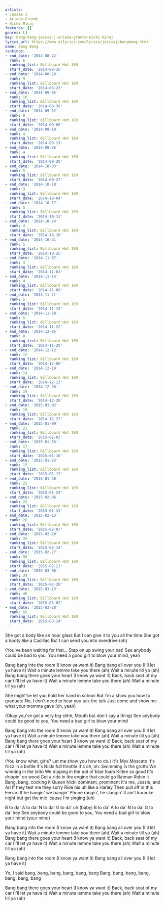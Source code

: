 ```yaml
---
artists:
- Jessie J
- Ariana Grande
- Nicki Minaj
features: []
genres: []
key: bang-bang-jessie-j-ariana-grande-nicki-minaj
lyrics_url: https://www.azlyrics.com/lyrics/jessiej/bangbang.html
name: Bang Bang
rankings:
- end_date: '2014-08-22'
  rank: 6
  ranking_list: Billboard Hot 100
  start_date: '2014-08-16'
- end_date: '2014-08-29'
  rank: 9
  ranking_list: Billboard Hot 100
  start_date: '2014-08-23'
- end_date: '2014-09-05'
  rank: 10
  ranking_list: Billboard Hot 100
  start_date: '2014-08-30'
- end_date: '2014-09-12'
  rank: 9
  ranking_list: Billboard Hot 100
  start_date: '2014-09-06'
- end_date: '2014-09-19'
  rank: 4
  ranking_list: Billboard Hot 100
  start_date: '2014-09-13'
- end_date: '2014-09-26'
  rank: 4
  ranking_list: Billboard Hot 100
  start_date: '2014-09-20'
- end_date: '2014-10-03'
  rank: 5
  ranking_list: Billboard Hot 100
  start_date: '2014-09-27'
- end_date: '2014-10-10'
  rank: 3
  ranking_list: Billboard Hot 100
  start_date: '2014-10-04'
- end_date: '2014-10-17'
  rank: 5
  ranking_list: Billboard Hot 100
  start_date: '2014-10-11'
- end_date: '2014-10-24'
  rank: 4
  ranking_list: Billboard Hot 100
  start_date: '2014-10-18'
- end_date: '2014-10-31'
  rank: 5
  ranking_list: Billboard Hot 100
  start_date: '2014-10-25'
- end_date: '2014-11-07'
  rank: 3
  ranking_list: Billboard Hot 100
  start_date: '2014-11-01'
- end_date: '2014-11-14'
  rank: 4
  ranking_list: Billboard Hot 100
  start_date: '2014-11-08'
- end_date: '2014-11-21'
  rank: 5
  ranking_list: Billboard Hot 100
  start_date: '2014-11-15'
- end_date: '2014-11-28'
  rank: 5
  ranking_list: Billboard Hot 100
  start_date: '2014-11-22'
- end_date: '2014-12-05'
  rank: 8
  ranking_list: Billboard Hot 100
  start_date: '2014-11-29'
- end_date: '2014-12-12'
  rank: 12
  ranking_list: Billboard Hot 100
  start_date: '2014-12-06'
- end_date: '2014-12-19'
  rank: 14
  ranking_list: Billboard Hot 100
  start_date: '2014-12-13'
- end_date: '2014-12-26'
  rank: 19
  ranking_list: Billboard Hot 100
  start_date: '2014-12-20'
- end_date: '2015-01-02'
  rank: 19
  ranking_list: Billboard Hot 100
  start_date: '2014-12-27'
- end_date: '2015-01-09'
  rank: 22
  ranking_list: Billboard Hot 100
  start_date: '2015-01-03'
- end_date: '2015-01-16'
  rank: 17
  ranking_list: Billboard Hot 100
  start_date: '2015-01-10'
- end_date: '2015-01-23'
  rank: 15
  ranking_list: Billboard Hot 100
  start_date: '2015-01-17'
- end_date: '2015-01-30'
  rank: 25
  ranking_list: Billboard Hot 100
  start_date: '2015-01-24'
- end_date: '2015-02-06'
  rank: 23
  ranking_list: Billboard Hot 100
  start_date: '2015-01-31'
- end_date: '2015-02-13'
  rank: 28
  ranking_list: Billboard Hot 100
  start_date: '2015-02-07'
- end_date: '2015-02-20'
  rank: 35
  ranking_list: Billboard Hot 100
  start_date: '2015-02-14'
- end_date: '2015-02-27'
  rank: 38
  ranking_list: Billboard Hot 100
  start_date: '2015-02-21'
- end_date: '2015-03-06'
  rank: 39
  ranking_list: Billboard Hot 100
  start_date: '2015-02-28'
- end_date: '2015-03-13'
  rank: 40
  ranking_list: Billboard Hot 100
  start_date: '2015-03-07'
- end_date: '2015-03-20'
  rank: 50
  ranking_list: Billboard Hot 100
  start_date: '2015-03-14'
---
```



She got a body like an hour glass
But I can give it to you all the time
She got a booty like a Cadillac
But I can send you into overdrive (oh)

(You've been waiting for that...
Step on up swing your bat)
See anybody could be bad to you,
You need a good girl to blow your mind, yeah


Bang bang into the room (I know ya want it)
Bang bang all over you (I'll let ya have it)
Wait a minute lemme take you there (ah)
Wait a minute till ya (ah)
Bang bang there goes your heart (I know ya want it)
Back, back seat of my car (I'll let ya have it)
Wait a minute lemme take you there (ah)
Wait a minute till ya (ah)


She might've let you hold her hand in school
But I'm a show you how to graduate
No, I don't need to hear you talk the talk
Just come and show me what your momma gave (oh, yeah)

(Okay you've got a very big shhh,
Mouth but don't say a thing)
See anybody could be good to you,
You need a bad girl to blow your mind


Bang bang into the room (I know ya want it)
Bang bang all over you (I'll let ya have it)
Wait a minute lemme take you there (ah)
Wait a minute till ya (ah)
Bang bang there goes your heart (I know ya want it)
Back, back seat of my car (I'll let ya have it)
Wait a minute lemme take you there (ah)
Wait a minute till ya (ah)


(You know what, girls?
Let me show you how to do.)
It's Myx Moscato
It's frizz in a bottle
It's Nicki full throttle
It's oh, oh.
Swimming in the grotto
We winning in the lotto
We dipping in the pot of blue foam
Kitten so good
It's drippin' on wood
Get a ride in the engine that could go
Batman Robin it
Bang, bang, cocking it
Queen Nicki dominant, prominent
It's me, Jessie, and Ari
If they test me they sorry
Ride his uh like a Harley
Then pull off in this Ferrari
If he hangin' we bangin'
Phone rangin', he slangin'
It ain't karaoke night but get the mic 'cause I'm singing (uh)

B to da' A to da' N to da' G to da' uh (baby)
B to da' A to da' N to da' G to da' hey
See anybody could be good to you,
You need a bad girl to blow your mind (your mind)


Bang bang into the room (I know ya want it)
Bang bang all over you (I'll let ya have it)
Wait a minute lemme take you there (ah)
Wait a minute till ya (ah)
Bang bang there goes your heart (I know ya want it)
Back, back seat of my car (I'll let ya have it)
Wait a minute lemme take you there (ah)
Wait a minute till ya (ah)


Bang bang into the room (I know ya want it)
Bang bang all over you (I'll let ya have it)


Yo, I said bang, bang, bang, bang, bang, bang
Bang, bang, bang, bang, bang, bang, bang


Bang bang there goes your heart (I know ya want it)
Back, back seat of my car (I'll let ya have it)
Wait a minute lemme take you there (ah)
Wait a minute till ya (ah)



